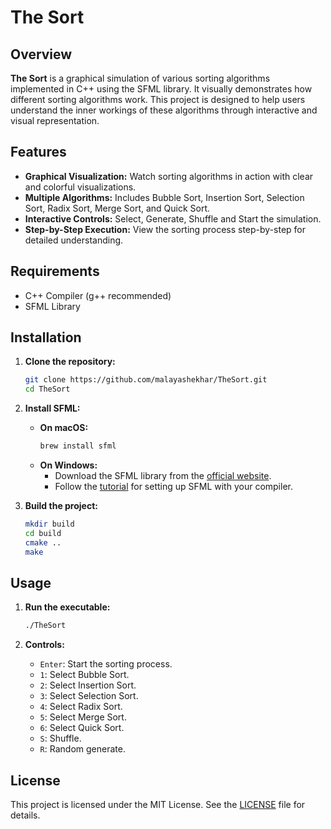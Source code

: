 
# The Sort

## Overview
**The Sort** is a graphical simulation of various sorting algorithms implemented in C++ using the SFML library. It visually demonstrates how different sorting algorithms work.
This project is designed to help users understand the inner workings of these algorithms through interactive and visual representation.

## Features
- **Graphical Visualization:** Watch sorting algorithms in action with clear and colorful visualizations.
- **Multiple Algorithms:** Includes Bubble Sort, Insertion Sort, Selection Sort, Radix Sort, Merge Sort, and Quick Sort.
- **Interactive Controls:** Select, Generate, Shuffle and Start the simulation.
- **Step-by-Step Execution:** View the sorting process step-by-step for detailed understanding.

## Requirements
- C++ Compiler (g++ recommended)
- SFML Library

## Installation

1. **Clone the repository:**
    ```sh
    git clone https://github.com/malayashekhar/TheSort.git
    cd TheSort
    ```

2. **Install SFML:**
    - **On macOS:**
        ```sh
        brew install sfml
        ```
    - **On Windows:**
        - Download the SFML library from the [official website](https://www.sfml-dev.org/download.php).
        - Follow the [tutorial](https://www.sfml-dev.org/tutorials/2.5/start-vc.php) for setting up SFML with your compiler.

3. **Build the project:**
    ```sh
    mkdir build
    cd build
    cmake ..
    make
    ```

## Usage
1. **Run the executable:**
    ```sh
    ./TheSort
    ```

2. **Controls:**
    - `Enter`: Start the sorting process.
    - `1`: Select Bubble Sort.
    - `2`: Select Insertion Sort.
    - `3`: Select Selection Sort.
    - `4`: Select Radix Sort.
    - `5`: Select Merge Sort.
    - `6`: Select Quick Sort.
    - `S`: Shuffle.
    - `R`: Random generate.


## License
This project is licensed under the MIT License. See the [LICENSE](LICENSE) file for details.
